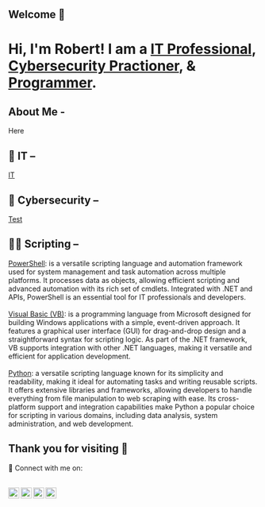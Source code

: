 ## Welcome 👋
<h1>Hi, I'm Robert! I am a <a href="#IT">IT Professional</a>, <a href="#Cybersecurity">Cybersecurity Practioner</a>, & <a href="#Scripting">Programmer</a>.</h1>

<div id="#About Me"><h2>About Me -</h2>
<p>
Here
</p>
</div>


<div id="IT"><h2>🚀 IT –</h2>
<p>
<a href="https://linkedin.com/in/robert-nathanael-martinez-455532180">IT</a>
</p>
</div>

<div id="Cybersecurity"><h2>🔮 Cybersecurity –</h2>
<p>
<a href="https://linkedin.com/in/robert-nathanael-martinez-455532180">Test</a>
</p>
</div>

<div id="Scripting"><h2>👨‍💻 Scripting –</h2>
<p>
<a href="https://github.com/RobMrtnz/Scripts/tree/main/PowerShell">PowerShell</a>: is a versatile scripting language and automation framework used for system management and task automation across multiple platforms. It processes data as objects, allowing efficient scripting and advanced automation with its rich set of cmdlets. Integrated with .NET and APIs, PowerShell is an essential tool for IT professionals and developers.<br></br>
<a href="https://github.com/RobMrtnz/Scripts/tree/main/Visual%20Basic">Visual Basic (VB)</a>: is a programming language from Microsoft designed for building Windows applications with a simple, event-driven approach. It features a graphical user interface (GUI) for drag-and-drop design and a straightforward syntax for scripting logic. As part of the .NET framework, VB supports integration with other .NET languages, making it versatile and efficient for application development.<br></br>
<a href="https://github.com/RobMrtnz/Scripts/tree/main/Python">Python</a>: a versatile scripting language known for its simplicity and readability, making it ideal for automating tasks and writing reusable scripts. It offers extensive libraries and frameworks, allowing developers to handle everything from file manipulation to web scraping with ease. Its cross-platform support and integration capabilities make Python a popular choice for scripting in various domains, including data analysis, system administration, and web development.<br>
</p>
</div>

<h2>Thank you for visiting 👋</h2>
🤳 Connect with me on:<br></br>

[<img align="left" alt="JoshMadakor | YouTube" width="22px" src="https://cdn.jsdelivr.net/npm/simple-icons@v3/icons/youtube.svg" />][youtube]
[<img align="left" alt="JoshMadakor | Twitter" width="22px" src="https://cdn.jsdelivr.net/npm/simple-icons@v3/icons/twitter.svg" />][twitter]
[<img align="left" alt="JoshMadakor | LinkedIn" width="22px" src="https://cdn.jsdelivr.net/npm/simple-icons@v3/icons/linkedin.svg" />][linkedin]
[<img align="left" alt="JoshMadakor | Instagram" width="22px" src="https://cdn.jsdelivr.net/npm/simple-icons@v3/icons/instagram.svg" />][instagram]

[twitter]: https://twitter.com/joshmadakor
[youtube]: https://www.youtube.com/c/joshmadakor
[instagram]: https://www.instagram.com/joshmadakor/
[linkedin]: https://linkedin.com/in/robert-nathanael-martinez-455532180

<!--
**RobMrtnz/RobMrtnz** is a ✨ _special_ ✨ repository because its `README.md` (this file) appears on your GitHub profile.

Here are some ideas to get you started:

- 🔭 I’m currently working on ...
- 🌱 I’m currently learning ...
- 👯 I’m looking to collaborate on ...
- 🤔 I’m looking for help with ...
- 💬 Ask me about ...
- 📫 How to reach me: ...
- 😄 Pronouns: ...
- ⚡ Fun fact: ...
-->
